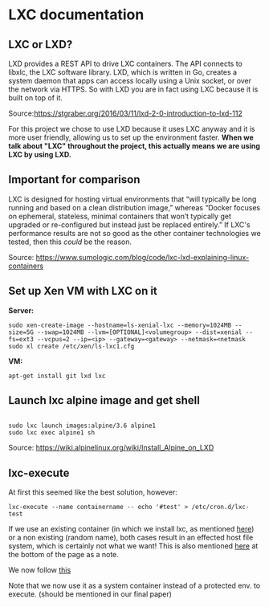 # LXC documentation

## LXC or LXD?
LXD provides a REST API to drive LXC containers. The API connects to libxlc, the LXC software library. LXD, which is written in Go, creates a system daemon that apps can access locally using a Unix socket, or over the network via HTTPS. So with LXD you are in fact using LXC because it is built on top of it. 

Source:https://stgraber.org/2016/03/11/lxd-2-0-introduction-to-lxd-112

For this project we chose to use LXD because it uses LXC anyway and it is more user friendly, allowing us to set up the environment faster. **When we talk about "LXC" throughout the project, this actually means we are using LXC by using LXD.**

## Important for comparison
LXC is designed for hosting virtual environments that “will typically be long running and based on a clean distribution image,” whereas “Docker focuses on ephemeral, stateless, minimal containers that won’t typically get upgraded or re-configured but instead just be replaced entirely.” If LXC's performance results are not so good as the other container technologies we tested, then this *could* be the reason.

Source: https://www.sumologic.com/blog/code/lxc-lxd-explaining-linux-containers

## Set up Xen VM with LXC on it

**Server:**

```shell
sudo xen-create-image --hostname=ls-xenial-lxc --memory=1024MB --size=5G --swap=1024MB --lvm=[OPTIONAL]<volumegroup> --dist=xenial --fs=ext3 --vcpus=2 --ip=<ip> --gateway=<gateway> --netmask=<netmask
sudo xl create /etc/xen/ls-lxc1.cfg

```

**VM:**

```shell
apt-get install git lxd lxc

```

## Launch lxc alpine image and get shell

```shell

sudo lxc launch images:alpine/3.6 alpine1
sudo lxc exec alpine1 sh

```

Source: https://wiki.alpinelinux.org/wiki/Install_Alpine_on_LXD


## lxc-execute

At first this seemed like the best solution,
however:
```shell
lxc-execute --name containername -- echo '#test' > /etc/cron.d/lxc-test
```

If we use an existing container (in which we install lxc, as mentioned [here](https://bugs.launchpad.net/ubuntu/+source/lxc/+bug/1171464))
or a non existing (random name),
both cases result in an effected host file system, which is certainly not what we want!
This is also mentioned [here](https://docs.oracle.com/cd/E37670_01/E37355/html/ol_app_containers.html)
at the bottom of the page as a note.

We now follow [this](https://unix.stackexchange.com/questions/102204/executing-a-command-inside-a-running-lxc)

Note that we now use it as a system container instead of a protected env. to execute. (should be mentioned in our final paper)